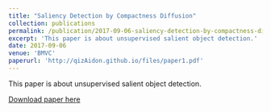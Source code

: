 ```yaml
---
title: "Saliency Detection by Compactness Diffusion"
collection: publications
permalink: /publication/2017-09-06-saliency-detection-by-compactness-diffusion
excerpt: 'This paper is about unsupervised salient object detection.'
date: 2017-09-06
venue: 'BMVC'
paperurl: 'http://qizAidon.github.io/files/paper1.pdf'
---
```

This paper is about unsupervised salient object detection.

[Download paper here](http://qizAidon.github.io/files/paper1.pdf)
